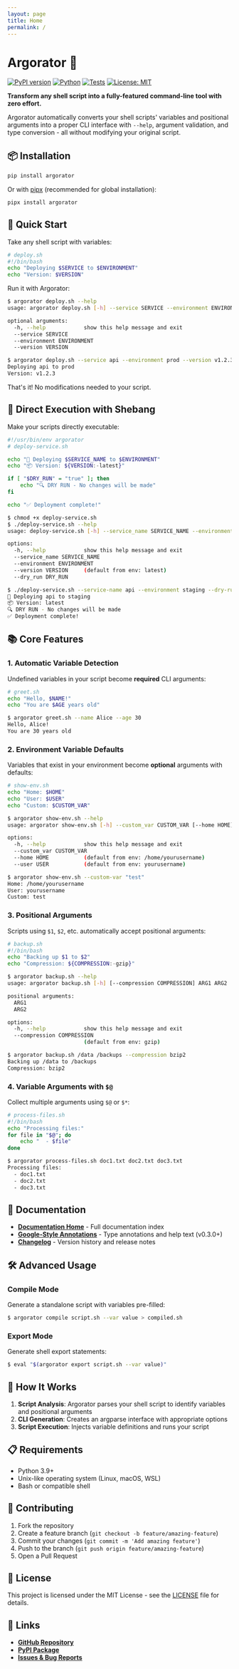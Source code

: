 ```yaml
---
layout: page
title: Home
permalink: /
---
```


# Argorator 🎯

[![PyPI version](https://badge.fury.io/py/argorator.svg)](https://badge.fury.io/py/argorator)
[![Python](https://img.shields.io/pypi/pyversions/argorator.svg)](https://pypi.org/project/argorator/)
[![Tests](https://github.com/dotle/argorator/actions/workflows/tests.yml/badge.svg)](https://github.com/dotle/argorator/actions/workflows/tests.yml)
[![License: MIT](https://img.shields.io/badge/License-MIT-yellow.svg)](https://opensource.org/licenses/MIT)

**Transform any shell script into a fully-featured command-line tool with zero effort.**

Argorator automatically converts your shell scripts' variables and positional arguments into a proper CLI interface with `--help`, argument validation, and type conversion - all without modifying your original script.

## 📦 Installation

```bash
pip install argorator
```

Or with [pipx](https://pypa.github.io/pipx/) (recommended for global installation):

```bash
pipx install argorator
```

## 🎯 Quick Start

Take any shell script with variables:

```bash
# deploy.sh
#!/bin/bash
echo "Deploying $SERVICE to $ENVIRONMENT"
echo "Version: $VERSION"
```

Run it with Argorator:

```bash
$ argorator deploy.sh --help
usage: argorator deploy.sh [-h] --service SERVICE --environment ENVIRONMENT --version VERSION

optional arguments:
  -h, --help            show this help message and exit
  --service SERVICE
  --environment ENVIRONMENT
  --version VERSION

$ argorator deploy.sh --service api --environment prod --version v1.2.3
Deploying api to prod
Version: v1.2.3
```

That's it! No modifications needed to your script.

## 🚀 Direct Execution with Shebang

Make your scripts directly executable:

```bash
#!/usr/bin/env argorator
# deploy-service.sh

echo "🚀 Deploying $SERVICE_NAME to $ENVIRONMENT"
echo "📦 Version: ${VERSION:-latest}"

if [ "$DRY_RUN" = "true" ]; then
    echo "🔍 DRY RUN - No changes will be made"
fi

echo "✅ Deployment complete!"
```

```bash
$ chmod +x deploy-service.sh
$ ./deploy-service.sh --help
usage: deploy-service.sh [-h] --service_name SERVICE_NAME --environment ENVIRONMENT [--version VERSION] [--dry_run DRY_RUN]

options:
  -h, --help            show this help message and exit
  --service_name SERVICE_NAME
  --environment ENVIRONMENT
  --version VERSION     (default from env: latest)
  --dry_run DRY_RUN

$ ./deploy-service.sh --service-name api --environment staging --dry-run true
🚀 Deploying api to staging
📦 Version: latest
🔍 DRY RUN - No changes will be made
✅ Deployment complete!
```

## 📚 Core Features

### 1. Automatic Variable Detection

Undefined variables in your script become **required** CLI arguments:

```bash
# greet.sh
echo "Hello, $NAME!"
echo "You are $AGE years old"
```

```bash
$ argorator greet.sh --name Alice --age 30
Hello, Alice!
You are 30 years old
```

### 2. Environment Variable Defaults

Variables that exist in your environment become **optional** arguments with defaults:

```bash
# show-env.sh
echo "Home: $HOME"
echo "User: $USER"
echo "Custom: $CUSTOM_VAR"
```

```bash
$ argorator show-env.sh --help
usage: argorator show-env.sh [-h] --custom_var CUSTOM_VAR [--home HOME] [--user USER]

options:
  -h, --help            show this help message and exit
  --custom_var CUSTOM_VAR
  --home HOME           (default from env: /home/yourusername)
  --user USER           (default from env: yourusername)

$ argorator show-env.sh --custom-var "test"
Home: /home/yourusername
User: yourusername
Custom: test
```

### 3. Positional Arguments

Scripts using `$1`, `$2`, etc. automatically accept positional arguments:

```bash
# backup.sh
#!/bin/bash
echo "Backing up $1 to $2"
echo "Compression: ${COMPRESSION:-gzip}"
```

```bash
$ argorator backup.sh --help
usage: argorator backup.sh [-h] [--compression COMPRESSION] ARG1 ARG2

positional arguments:
  ARG1
  ARG2

options:
  -h, --help            show this help message and exit
  --compression COMPRESSION
                        (default from env: gzip)

$ argorator backup.sh /data /backups --compression bzip2
Backing up /data to /backups
Compression: bzip2
```

### 4. Variable Arguments with `$@`

Collect multiple arguments using `$@` or `$*`:

```bash
# process-files.sh
#!/bin/bash
echo "Processing files:"
for file in "$@"; do
    echo "  - $file"
done
```

```bash
$ argorator process-files.sh doc1.txt doc2.txt doc3.txt
Processing files:
  - doc1.txt
  - doc2.txt
  - doc3.txt
```

## 📖 Documentation

- **[Documentation Home](docs/)** - Full documentation index
- **[Google-Style Annotations](docs/features/google_style_annotations/)** - Type annotations and help text (v0.3.0+)
- **[Changelog](changelog/)** - Version history and release notes

## 🛠️ Advanced Usage

### Compile Mode

Generate a standalone script with variables pre-filled:

```bash
$ argorator compile script.sh --var value > compiled.sh
```

### Export Mode

Generate shell export statements:

```bash
$ eval "$(argorator export script.sh --var value)"
```

## 🔧 How It Works

1. **Script Analysis**: Argorator parses your shell script to identify variables and positional arguments
2. **CLI Generation**: Creates an argparse interface with appropriate options
3. **Script Execution**: Injects variable definitions and runs your script

## 📋 Requirements

- Python 3.9+
- Unix-like operating system (Linux, macOS, WSL)
- Bash or compatible shell

## 🤝 Contributing

1. Fork the repository
2. Create a feature branch (`git checkout -b feature/amazing-feature`)
3. Commit your changes (`git commit -m 'Add amazing feature'`)
4. Push to the branch (`git push origin feature/amazing-feature`)
5. Open a Pull Request

## 📄 License

This project is licensed under the MIT License - see the [LICENSE](https://github.com/dotle/argorator/blob/main/LICENSE) file for details.

## 🔗 Links

- **[GitHub Repository](https://github.com/dotle/argorator)**
- **[PyPI Package](https://pypi.org/project/argorator/)**
- **[Issues & Bug Reports](https://github.com/dotle/argorator/issues)**